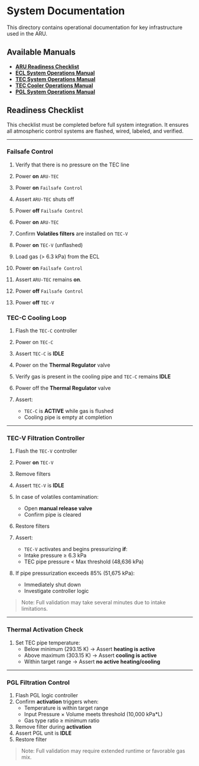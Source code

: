 # System Documentation

This directory contains operational documentation for key infrastructure used in the ARU.

## Available Manuals

- **[ARU Readiness Checklist](#readiness-checklist)**
- **[ECL System Operations Manual](ecl_system_operations_manual.md)**
- **[TEC System Operations Manual](tec_system_operations_manual.md)**
- **[TEC Cooler Operations Manual](tec_cooler_operations_manual.md)**
- **[PGL System Operations Manual](pgl_system_operations_manual.md)**

## Readiness Checklist

This checklist must be completed before full system integration.  It ensures all atmospheric control systems are flashed, wired, labeled, and verified.

---

### Failsafe Control

1. Verify that there is no pressure on the TEC line
2. Power **on** `ARU-TEC`
3. Power **on** `Failsafe Control`
4. Assert `ARU-TEC` shuts off
5. Power **off** `Failsafe Control`
6. Power **on** `ARU-TEC`

7. Confirm **Volatiles filters** are installed on `TEC-V`
8. Power **on** `TEC-V` (unflashed)
9. Load gas (> 6.3 kPa) from the ECL
10. Power **on** `Failsafe Control`
11. Assert `ARU-TEC` remains **on**.
12. Power **off** `Failsafe Control`
13. Power **off** `TEC-V`

### TEC-C Cooling Loop

1. Flash the `TEC-C` controller
2. Power on `TEC-C`
3. Assert `TEC-C` is **IDLE**

4. Power on the **Thermal Regulator** valve
5. Verify gas is present in the cooling pipe and `TEC-C` remains **IDLE**
6. Power off the **Thermal Regulator** valve
7. Assert:
   - `TEC-C` is **ACTIVE** while gas is flushed
   - Cooling pipe is empty at completion

---

### TEC-V Filtration Controller

1. Flash the `TEC-V` controller
2. Power **on** `TEC-V`
3. Remove filters
4. Assert `TEC-V` is **IDLE**

6. In case of volatiles contamination:
   - Open **manual release valve**
   - Confirm pipe is cleared

7. Restore filters
8. Assert:
   - `TEC-V` activates and begins pressurizing **if**:
   - Intake pressure ≥ 6.3 kPa
   - TEC pipe pressure < Max threshold (48,636 kPa)

9. If pipe pressurization exceeds 85% (51,675 kPa):
   - Immediately shut down
   - Investigate controller logic
  
> Note: Full validation may take several minutes due to intake limitations.

---

### Thermal Activation Check

1. Set TEC pipe temperature:
   - Below minimum (293.15 K) → Assert **heating is active**
   - Above maximum (303.15 K) → Assert **cooling is active**
   - Within target range → Assert **no active heating/cooling**

---

### PGL Filtration Control

1. Flash PGL logic controller
2. Confirm **activation** triggers when:
   - Temperature is within target range
   - Input Pressure × Volume meets threshold (10,000 kPa*L)
   - Gas type ratio ≥ minimum ratio
3. Remove filter during **activation**
4. Assert PGL unit is **IDLE**
5. Restore filter

> Note: Full validation may require extended runtime or favorable gas mix.